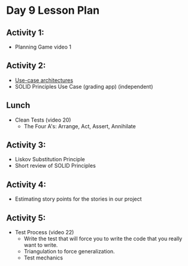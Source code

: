 # Day 9 Lesson Plan

## Activity 1:

- Planning Game video 1

## Activity 2:

- [Use-case architectures](../activities/activity9-1useCaseArchitecture.md)
- SOLID Principles Use Case (grading app) (independent)

## Lunch

- Clean Tests (video 20)
	- The Four A's: Arrange, Act, Assert, Annihilate

## Activity 3:

- Liskov Substitution Principle
- Short review of SOLID Principles

## Activity 4:

- Estimating story points for the stories in our project

## Activity 5:

- Test Process (video 22)
    - Write the test that will force you to write the code that you really want to write.
    - Triangulation to force generalization.
    - Test mechanics
